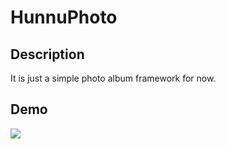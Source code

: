 # HunnuPhoto

## Description

It is just a simple photo album framework for now.

## Demo

![](https://ww1.sinaimg.cn/large/007i4MEmgy1fzj624fmvmj319c0mp43e.jpg)
